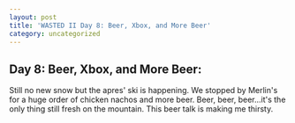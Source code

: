 ```yaml
---
layout: post
title: 'WASTED II Day 8: Beer, Xbox, and More Beer'
category: uncategorized
---
```


## Day 8: Beer, Xbox, and More Beer:

Still no new snow but the apres' ski is happening.  We stopped by Merlin's for a huge order of chicken nachos and more beer.  Beer, beer, beer...it's the only thing still fresh on the mountain.  This beer talk is making me thirsty.
